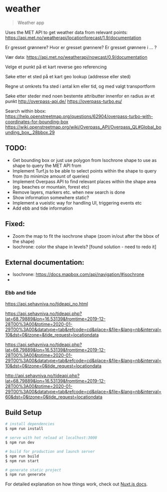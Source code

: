 # weather

> Weather app

Uses the MET API to get weather data from relevant points: https://api.met.no/weatherapi/locationforecast/1.9/documentation

Er gresset grønnere?
Hvor er gresset grønnere?
Er gresset grønnere i ... ?

Vær data:
https://api.met.no/weatherapi/nowcast/0.9/documentation

Velge et punkt på et kart
reverse geo referencing

Søke etter et sted på et kart
geo lookup (addresse eller sted)


Regne ut omkrets fra sted i antal km eller tid, og med valgt transportform


Søke etter steder med noen bestemte attributter innenfor en radius av et punkt
http://overpass-api.de/
https://overpass-turbo.eu/


Search within bbox:
https://help.openstreetmap.org/questions/62904/overpass-turbo-with-coordinates-for-bounding-box
https://wiki.openstreetmap.org/wiki/Overpass_API/Overpass_QL#Global_bounding_box_.28bbox.29


## TODO:

- Get bounding box or just use polygon from Isochrone shape to use as shape to query the MET API from
- Implement Turf.js to be able to select points within the shape to query from (to minimize amount of queries)
- Implement Overpass API to find relevant places within the shape area (eg. beaches or mountain, forest etc)
- Remove layers, markers etc. when new search is done
- Show information somewhere static?
- Implement a vueistic way for handling UI, triggering events etc
- Add ebb and tide information

## Fixed:
- Zoom the map to fit the isochrone shape (zoom in/out after the bbox of the shape)
- Isochrone: color the shape in levels? [found solution - need to redo it]

## External documentation:

- Isochrone: https://docs.mapbox.com/api/navigation/#isochrone
-

### Ebb and tide
https://api.sehavniva.no/tideapi_no.html

https://api.sehavniva.no/tideapi.php?lat=68.79889&lon=16.53139&fromtime=2019-12-28T00%3A00&totime=2020-01-29T00%3A00&datatype=tab&refcode=cd&place=&file=&lang=nb&interval=10&dst=0&tzone=&tide_request=locationdata

https://api.sehavniva.no/tideapi.php?lat=68.79889&lon=16.53139&fromtime=2019-12-28T00%3A00&totime=2020-01-29T00%3A00&datatype=tab&refcode=cd&place=&file=&lang=nb&interval=10&dst=0&tzone=0&tide_request=locationdata

http://api.sehavniva.no/tideapi.php?lat=68.79889&lon=16.53139&fromtime=2019-12-28T00%3A00&totime=2020-01-29T00%3A00&datatype=tab&refcode=cd&place=&file=&lang=nb&interval=60&dst=0&tzone=0&tide_request=locationdata

## Build Setup

``` bash
# install dependencies
$ npm run install

# serve with hot reload at localhost:3000
$ npm run dev

# build for production and launch server
$ npm run build
$ npm run start

# generate static project
$ npm run generate
```

For detailed explanation on how things work, check out [Nuxt.js docs](https://nuxtjs.org).
